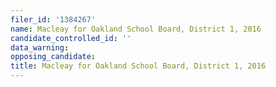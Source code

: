 ```yaml
---
filer_id: '1384267'
name: Macleay for Oakland School Board, District 1, 2016
candidate_controlled_id: ''
data_warning: 
opposing_candidate: 
title: Macleay for Oakland School Board, District 1, 2016
---
```

